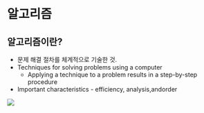 # 알고리즘

## 알고리즘이란?

-   문제 해결 절차를 체계적으로 기술한 것.
-   Techniques for solving problems using a computer
    -   Applying a technique to a problem results in a step-by-step procedure
-   Important characteristics - efficiency, analysis,andorder

![](https://i.imgur.com/v2EM3uK.png)
